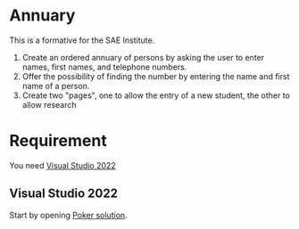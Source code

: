 # Annuary

This is a formative for the SAE Institute.

1. Create an ordered annuary of persons by asking the user to enter names, first names, and telephone numbers.
2. Offer the possibility of finding the number by entering the name and first name of a person.
3. Create two "pages", one to allow the entry of a new student, the other to allow research

# Requirement

You need [Visual Studio 2022](https://visualstudio.microsoft.com/downloads/)

## Visual Studio 2022

Start by opening [Poker solution](./Poker.sln).
